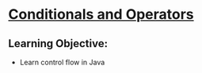 # [Conditionals and Operators](https://login.codingdojo.com/m/315/9299/62838)

## Learning Objective:

- Learn control flow in Java

